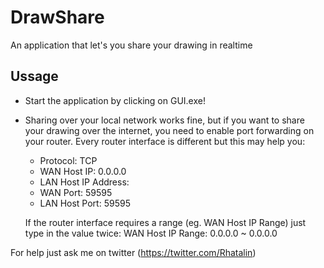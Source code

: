# DrawShare

An application that let's you share your drawing in realtime

## Ussage

* Start the application by clicking on GUI.exe!
* Sharing over your local network works fine, but if you want to share your drawing over the internet, you need to enable port forwarding on your router.
  Every router interface is different but this may help you:

  - Protocol: TCP
  - WAN Host IP: 0.0.0.0
  - LAN Host IP Address: <local ipv4 address of your computer>
  - WAN Port: 59595
  - LAN Host Port: 59595
  
  If the router interface requires a range (eg. WAN Host IP Range) just type in the value twice:
  WAN Host IP Range: 0.0.0.0 ~ 0.0.0.0

For help just ask me on twitter (https://twitter.com/Rhatalin)
